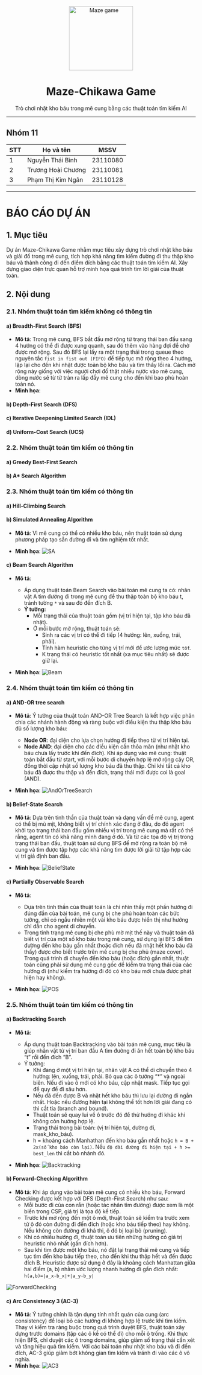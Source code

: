 <div align="center">
    <img src="GalleryReport/LOGO.png" alt="Maze game" width="170">
    <h1>Maze-Chikawa Game</h1>
    <p>Trò chơi nhặt kho báu trong mê cung bằng các thuật toán tìm kiếm AI</p>
</div>

---

## Nhóm 11
| STT | Họ và tên                   | MSSV       |
|-----|-----------------------------|------------|
| 1   | Nguyễn Thái Bình            | 23110080   |
| 2   | Trương Hoài Chương          | 23110081   |
| 3   | Phạm Thị Kim Ngân           | 23110128   |
---

# BÁO CÁO DỰ ÁN
## 1. Mục tiêu
Dự án Maze-Chikawa Game nhằm mục tiêu xây dựng trò chơi nhặt kho báu và giải đố trong mê cung, tích hợp khả năng tìm kiếm đường đi thu thập kho báu và thành công đi đến điểm đích bằng các thuật toán tìm kiếm AI. Xây dựng giao diện trực quan hỗ trợ minh họa quá trình tìm lời giải của thuật toán.

## 2. Nội dung

### 2.1. Nhóm thuật toán tìm kiếm không có thông tin
#### a) Breadth-First Search (BFS)
- **Mô tả**: Trong mê cung, BFS bắt đầu mở rộng từ trạng thái ban đầu sang 4 hướng có thể đi được xung quanh, sau đó thêm vào hàng đợi để chờ được mở rộng. Sau đó BFS lại lấy ra một trạng thái trong queue theo nguyên tắc `fist in fist out (FIFO)` để tiếp tục mở rộng theo 4 hướng, lặp lại cho đến khi nhặt được toàn bộ kho báu và tìm thấy lối ra. Cách mở rộng này giống với việc người chơi đổ thật nhiều nước vào mê cung, dòng nước sẽ từ từ tràn ra lấp đầy mê cung cho đến khi bao phủ hoàn toàn nó.
- **Minh họa**:

#### b) Depth-First Search (DFS)
#### c) Iterative Deepening Limited Search (IDL)
#### d) Uniform-Cost Search (UCS)

### 2.2. Nhóm thuật toán tìm kiếm có thông tin
#### a) Greedy Best-First Search
#### b) A* Search Algorithm

### 2.3. Nhóm thuật toán tìm kiếm có thông tin
#### a) Hill-Climbing Search
#### b) Simulated Annealing Algorithm
- **Mô tả**: Vì mê cung có thể có nhiều kho báu, nên thuật toán sử dụng phương pháp tạo sẵn đường đi và tìm nghiệm tốt nhất.

- **Minh họa**:
![SA](GalleryReport/gif/simulated.gif)

#### c) Beam Search Algorithm
- **Mô tả**: 
    - Áp dụng thuật toán Beam Search vào bài toán mê cung ta có: nhân vật A tìm đường đi trong mê cung để thu thập toàn bộ kho báu t, tránh tường `*` và sau đó đến đích B.
    - **Ý tưởng:**
        - Mỗi trạng thái của thuật toán gồm (vị trí hiện tại, tập kho báu đã nhặt).
        - Ở mỗi bước mở rộng, thuật toán sẽ:
            - Sinh ra các vị trí có thể đi tiếp (4 hướng: lên, xuống, trái, phải).
            - Tính hàm heuristic cho từng vị trí mới để ước lượng mức `tốt`.
            - K trạng thái có heuristic tốt nhất (xa mục tiêu nhất) sẽ được giữ lại.

- **Minh họa**:
![Beam](GalleryReport/gif/beam.gif)

### 2.4. Nhóm thuật toán tìm kiếm có thông tin
#### a) AND-OR tree search
- **Mô tả**: Ý tưởng của thuật toán AND-OR Tree Search là kết hợp việc phân chia các nhánh hành động và ràng buộc với điều kiện thu thập kho báu đủ số lượng kho báu:
    - **Node OR**: đại diện cho lựa chọn hướng đi tiếp theo từ vị trí hiện tại.
    - **Node AND**: đại diện cho các điều kiện cần thỏa mãn (như nhặt kho báu chưa lấy trước khi đến đích). Khi áp dụng vào mê cung: thuật toán bắt đầu từ start, với mỗi bước di chuyển hợp lệ mở rộng cây OR, đồng thời cập nhật số lượng kho báu đã thu thập. Chỉ khi tất cả kho báu đã được thu thập và đến đích, trạng thái mới được coi là goal (AND).

- **Minh họa**:
![AndOrTreeSearch](GalleryReport/gif/and_or_tree.gif)

#### b) Belief-State Search
- **Mô tả**: Dựa trên tinh thần của thuật toán và dạng vấn đề mê cung, agent có thể bị mù mịt, không biết vị trí chính xác đang ở đâu, do đó agent khởi tạo trạng thái ban đầu gồm nhiều vị trí trong mê cung mà rất có thể rằng, agent tin có khả năng mình đang ở đó. Và từ các tọa độ vị trị trong trạng thái ban đầu, thuật toán sử dụng BFS để mở rộng ra toàn bộ mê cung và tìm được tập hợp các khả năng tìm được lời giải từ tập hợp các vị trí giả định ban đầu. 

- **Minh họa**:
![BeliefState](GalleryReport/gif/belief.gif)

#### c) Partially Observable Search
- **Mô tả**: 
    - Dựa trên tinh thần của thuật toán là chỉ nhìn thấy một phần hướng đi đúng đắn của bài toán, mê cung bị che phủ hoàn toàn các bức tường, chỉ có ngẫu nhiên một vài kho báu được hiển thị như hướng chỉ dẫn cho agent di chuyển. 
    - Trong tình trạng mê cung bị che phù mờ mịt thế này và thuật toán đã biết vị trí của một số kho báu trong mê cung, sử dụng lại BFS để tìm đường đến kho báu gần nhất (hoặc đích nếu đã nhặt hết kho báu đã thấy) được cho biết trước trên mê cung bị che phủ (maze cover). Trong quá trình di chuyển đến kho báu (hoặc đích) gần nhất, thuật toán cũng phải sử dụng mê cung gốc để kiểm tra trạng thái của các hướng đi (như kiểm tra hướng đi đó có kho báu mới chưa được phát hiện hay không).

- **Minh họa**:
![POS](GalleryReport/gif/po.gif)

### 2.5. Nhóm thuật toán tìm kiếm có thông tin
#### a) Backtracking Search
- **Mô tả**: 
    - Áp dụng thuật toán Backtracking vào bài toán mê cung, mục tiêu là giúp nhân vật từ vị trí ban đầu A tìm đường đi ăn hết toàn bộ kho báu “t” rồi đến đích “B”.
    - Ý tưởng: 
        - Khi đang ở một vị trí hiện tại, nhân vật A có thể di chuyển theo 4 hướng: lên, xuống, trái, phải. Bỏ qua các ô tường “*” và ngoài biên. Nếu đi vào ô mới có kho báu, cập nhật mask. Tiếp tục gọi đề quy để đi sâu hơn.
        - Nếu đã đến được B và nhặt hết kho báu thì lưu lại đường đi ngắn nhất. Hoặc nếu đường hiện tại không thể tốt hơn lời giải đang có thì cắt tỉa (branch and bound).
        - Thuật toán sẽ quay lui về ô trước đó để thử hướng đi khác khi không còn hướng hợp lệ.
        - Trạng thái trong bài toán: (vị trí hiện tại, đường đi, mask_kho_báu).
        - h = khoảng cách Manhathan đến kho báu gần nhất hoặc `h = B + 2x(số kho báo còn lại)`. Nếu `độ dài đường đi hiện tại + h >= best_len` thì cắt bỏ nhánh đó.

- **Minh họa**:
![Backtracking](GalleryReport/gif/backtracking.gif)

#### b) Forward-Checking Algorithm
- **Mô tả**: Khi áp dụng vào bài toán mê cung có nhiều kho báu, Forward Checking được kết hợp với DFS (Depth-First Search) như sau:
	- Mỗi bước đi của con rắn (hoặc tác nhân tìm đường) được xem là một biến trong CSP, giá trị là tọa độ kế tiếp.
	- Trước khi mở rộng đến một ô mới, thuật toán sẽ kiểm tra trước xem từ ô đó còn đường đi đến đích (hoặc kho báu tiếp theo) hay không. Nếu không còn đường đi khả thi, ô đó bị loại bỏ (pruning).
	- Khi có nhiều hướng đi, thuật toán ưu tiên những hướng có giá trị heuristic nhỏ nhất (gần đích hơn).
	- Sau khi tìm được một kho báu, nó đặt lại trạng thái mê cung và tiếp tục tìm đến kho báu tiếp theo, cho đến khi thu thập hết và đến được đích B.
Heuristic được sử dụng ở đây là khoảng cách Manhattan giữa hai điểm (a, b) nhằm ước lượng nhanh hướng đi gần đích nhất:
`h(a,b)=∣a_x-b_x∣+∣a_y-b_y∣`

![ForwardChecking](GalleryReport/gif/fwchecking.gif)

#### c) Arc Consistency 3 (AC-3)
- **Mô tả**: Ý tưởng chính là tận dụng tính nhất quán của cung (arc consistency) để loại bỏ các hướng đi không hợp lệ trước khi tìm kiếm. Thay vì kiểm tra ràng buộc trong quá trình duyệt BFS, thuật toán xây dựng trước domains (tập các ô kề có thể đi) cho mỗi ô trống. Khi thực hiện BFS, chỉ duyệt các ô trong domains, giúp giảm số trạng thái cần xét và tăng hiệu quả tìm kiếm. Với các bài toán như nhặt kho báu và đi đến đích, AC-3 giúp giảm bớt không gian tìm kiếm và tránh đi vào các ô vô nghĩa.
- **Minh họa**:
![AC3](GalleryReport/gif/Ac-3.gif)